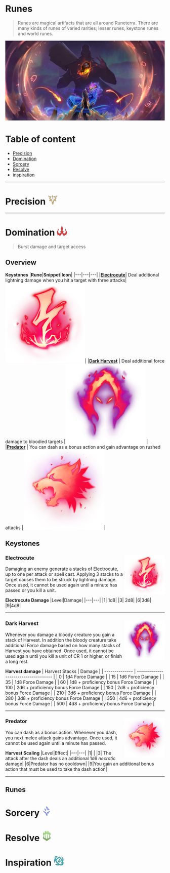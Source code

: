 # Runes
> Runes are magical artifacts that are all around Runeterra. There are many kinds of runes of varied rarities; lesser runes, keystone runes and world runes.

![](https://github.com/Sebastianhju/Runeterra-5e/blob/main/img-race/Worldrune.png)

# Table of content
- [Precision](https://github.com/Sebastianhju/Runeterra-5e/blob/main/Runes.md#precision)
- [Domination](https://github.com/Sebastianhju/Runeterra-5e/blob/main/Runes.md#Domination)
- [Sorcery](https://github.com/Sebastianhju/Runeterra-5e/blob/main/Runes.md#sorcery)
- [Resolve](https://github.com/Sebastianhju/Runeterra-5e/blob/main/Runes.md#Resolve)
- [inspiration](https://github.com/Sebastianhju/Runeterra-5e/blob/main/Runes.md#Inspiration-)

---

# Precision ![](https://github.com/Sebastianhju/Runeterra-5e/blob/main/img-race/Runes-kopi/7201_Precision.png)

---

# Domination ![](https://github.com/Sebastianhju/Runeterra-5e/blob/main/img-race/Runes-kopi/7200_Domination.png)
> Burst damage and target access
## Overview
**Keystones**
|**Rune**|**Snippet**|**Icon**|
|---|---|---|
|**[Electrocute](https://github.com/Sebastianhju/Runeterra-5e/blob/main/Runes.md###Electrocute)**| Deal additional lightning damage when you hit a target with three attacks| <img src="https://github.com/Sebastianhju/Runeterra-5e/blob/main/img-runes/Domination/Electrocute.png" width=50% height=50%>|
|**[Dark Harvest](https://github.com/Sebastianhju/Runeterra-5e/blob/main/Runes.md###DarkHarvest)** | Deal additional force damage to bloodied targets  |<img src="https://github.com/Sebastianhju/Runeterra-5e/blob/main/img-runes/Domination/DarkHarvest.png" width=50% height=50%> |
|**[Predator](https://github.com/Sebastianhju/Runeterra-5e/blob/main/Runes.md###Predator)** | You can dash as a bonus action and gain advantage on rushed attacks | <img src="https://github.com/Sebastianhju/Runeterra-5e/blob/main/img-runes/Domination/Predator.png" width=50% height=50%>|

## Keystones
### Electrocute <img src="https://github.com/Sebastianhju/Runeterra-5e/blob/main/img-runes/Domination/Electrocute.png" Align=right width=25% height=25%>
Damaging an enemy generate a stacks of Electrocute, up to one per attack or spell cast. Applying 3 stacks to a target causes them to be struck by lightning damage.  Once used, it cannot be used again until a minute has passed or you kill a unit.

**Electrocute Damage**
|Level|Damage|
|---|---|
|1| 1d8|
|3| 2d8|
|6|3d8|
|9|4d8|

---
### Dark Harvest <img src="https://github.com/Sebastianhju/Runeterra-5e/blob/main/img-runes/Domination/DarkHarvest.png" Align=right width=25% height=25%>
Whenever you damage a bloody creature you gain a stack of Harvest. In addition the bloody creature take additional *Force* damage based on how many stacks of Harvest you have obtained. Once used, it cannot be used again until you kill a unit of CR 1 or higher, or finish a long rest. 

**Harvest damage**
| Harvest Stacks | Damage                               |
| -------------- | ------------------------------------ |
| 0              | 1d4 Force Damage                     |
| 15             | 1d6 Force Damage                     |
| 35             | 1d8 Force Damage                     |
| 60             | 1d8 + proficiency bonus Force Damage |
| 100            | 2d6 + proficiency bonus Force Damage |
| 150            | 2d8 + proficiency bonus Force Damage |
| 210            | 3d6 + proficiency bonus Force Damage |
| 280            | 3d8 + proficiency bonus Force Damage |
| 350            | 4d6 + proficiency bonus Force Damage |
| 500            | 4d8 + proficiency bonus Force Damage                                     |

---
### Predator <img src="https://github.com/Sebastianhju/Runeterra-5e/blob/main/img-runes/Domination/Predator.png" Align=right width=25% height=25%>
You can dash as a bonus action. Whenever you dash, you next melee attack gains advantage. Once used, it cannot be used again until a minute has passed.

**Harvest Scaling**
|Level|Effect|
|---|---|
|1| |
|3| The attack after the dash deals an additional 1d6 *necrotic* damage|
|6|Predator has no cooldown|
|9|You gain an additional bonus action that must be used to take tha dash action|

---
## Runes

# Sorcery ![](https://github.com/Sebastianhju/Runeterra-5e/blob/main/img-race/Runes-kopi/7202_Sorcery.png)

# Resolve ![](https://github.com/Sebastianhju/Runeterra-5e/blob/main/img-race/Runes-kopi/7204_Resolve.png)

# Inspiration ![](https://github.com/Sebastianhju/Runeterra-5e/blob/main/img-race/Runes-kopi/7203_Whimsy.png)

